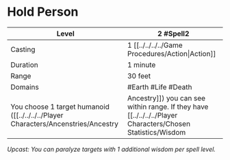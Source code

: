 # Hold Person

| Level    | 2 #Spell2                                        |
| -------- | ------------------------------------------------ |
| Casting  | 1 [[../../../../Game Procedures/Action\|Action]] |
| Duration | 1 minute                                         |
| Range    | 30 feet                                          |
| Domains  | #Earth #Life #Death                              |
You choose 1 target humanoid ([[../../../../Player Characters/Ancenstries/Ancestry|Ancestry]]) you can see within range. If they have [[../../../../Player Characters/Chosen Statistics/Wisdom|Wisdom]] 4 or less, they are [[../../../../Conditions/Paralyzed|Paralyzed]]. They make a [[../../../../Player Characters/Chosen Statistics/Wisdom|Wisdom]] [[../../../../Game Procedures/Check|Check]] with a [[../../../../Game Procedures/DC|DC]] equal to your [[../../../Spellcasting|Spellcasting]] [[../../../../Game Procedures/Check|Check]] at the *end* of their [[../../../../Game Procedures/Turn|Turn]] and on a success they cease being [[../../../../Conditions/Paralyzed|Paralyzed]].

*Upcast: You can paralyze targets with 1 additional wisdom per spell level.*